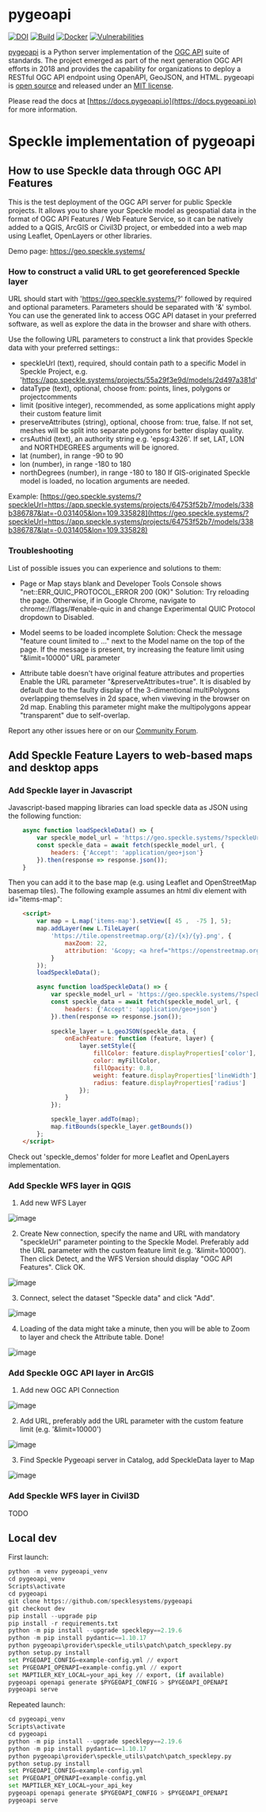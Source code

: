 # pygeoapi

[![DOI](https://zenodo.org/badge/121585259.svg)](https://zenodo.org/badge/latestdoi/121585259)
[![Build](https://github.com/geopython/pygeoapi/actions/workflows/main.yml/badge.svg)](https://github.com/geopython/pygeoapi/actions/workflows/main.yml)
[![Docker](https://github.com/geopython/pygeoapi/actions/workflows/containers.yml/badge.svg)](https://github.com/geopython/pygeoapi/actions/workflows/containers.yml)
[![Vulnerabilities](https://github.com/geopython/pygeoapi/actions/workflows/vulnerabilities.yml/badge.svg)](https://github.com/geopython/pygeoapi/actions/workflows/vulnerabilities.yml)

[pygeoapi](https://pygeoapi.io) is a Python server implementation of the [OGC API](https://ogcapi.ogc.org) suite of standards. The project emerged as part of the next generation OGC API efforts in 2018 and provides the capability for organizations to deploy a RESTful OGC API endpoint using OpenAPI, GeoJSON, and HTML. pygeoapi is [open source](https://opensource.org/) and released under an [MIT license](https://github.com/geopython/pygeoapi/blob/master/LICENSE.md).

Please read the docs at [https://docs.pygeoapi.io](https://docs.pygeoapi.io) for more information.

# Speckle implementation of pygeoapi

## How to use Speckle data through OGC API Features

This is the test deployment of the OGC API server for public Speckle projects. It allows you to share your Speckle model as geospatial data in the format of OGC API Features / Web Feature Service, so it can be natively added to a QGIS, ArcGIS or Civil3D project, or embedded into a web map using Leaflet, OpenLayers or other libraries. 

Demo page: https://geo.speckle.systems/ 

### How to construct a valid URL to get georeferenced Speckle layer
URL should start with 'https://geo.speckle.systems/?' followed by required and optional parameters. Parameters should be separated with '&' symbol. You can use the generated link to access OGC API dataset in your preferred software, as well as explore the data in the browser and share with others. 

Use the following URL parameters to construct a link that provides Speckle data with your preferred settings::
 - speckleUrl (text), required, should contain path to a specific Model in Speckle Project, e.g. 'https://app.speckle.systems/projects/55a29f3e9d/models/2d497a381d'
 - dataType (text), optional, choose from: points, lines, polygons or projectcomments
 - limit (positive integer), recommended, as some applications might apply their custom feature limit
 - preserveAttributes (string), optional, choose from: true, false. If not set, meshes will be split into separate polygons for better display quality.
 - crsAuthid (text), an authority string e.g. 'epsg:4326'. If set, LAT, LON and NORTHDEGREES arguments will be ignored.
 - lat (number), in range -90 to 90
 - lon (number), in range -180 to 180
 - northDegrees (number), in range -180 to 180
If GIS-originated Speckle model is loaded, no location arguments are needed.  

Example: [https://geo.speckle.systems/?speckleUrl=https://app.speckle.systems/projects/64753f52b7/models/338b386787&lat=-0.031405&lon=109.335828](https://geo.speckle.systems/?speckleUrl=https://app.speckle.systems/projects/64753f52b7/models/338b386787&lat=-0.031405&lon=109.335828)


### Troubleshooting

List of possible issues you can experience and solutions to them:

- Page or Map stays blank and Developer Tools Console shows "net::ERR_QUIC_PROTOCOL_ERROR 200 (OK)"
Solution: Try reloading the page. Otherwise, if in Google Chrome, navigate to chrome://flags/#enable-quic in and change Experimental QUIC Protocol dropdown to Disabled.

- Model seems to be loaded incomplete
Solution: Check the message "feature count limited to ..." next to the Model name on the top of the page. If the message is present, try increasing the feature limit using "&limit=10000" URL parameter

- Attribute table doesn't have original feature attributes and properties
Enable the URL parameter "&preserveAttributes=true". It is disabled by default due to the faulty display of the 3-dimentional multiPolygons overlapping themselves in 2d space, when viweving in the browser on 2d map. Enabling this parameter might make the multipolygons appear "transparent" due to self-overlap. 

Report any other issues here or on our [Community Forum](https://speckle.community/).

## Add Speckle Feature Layers to web-based maps and desktop apps

### Add Speckle layer in Javascript

Javascript-based mapping libraries can load speckle data as JSON using the following function: 

```javascript
    async function loadSpeckleData() => {
        var speckle_model_url = 'https://geo.speckle.systems/?speckleUrl=https://app.speckle.systems/projects/344f803f81/models/5582ab673e&datatype=polygons';
        const speckle_data = await fetch(speckle_model_url, {
            headers: {'Accept': 'application/geo+json'}
        }).then(response => response.json());
    }
```

Then you can add it to the base map (e.g. using Leaflet and OpenStreetMap basemap tiles). The following example assumes an html div element with id="items-map":

```html
    <script>
        var map = L.map('items-map').setView([ 45 ,  -75 ], 5);
        map.addLayer(new L.TileLayer(
            'https://tile.openstreetmap.org/{z}/{x}/{y}.png', {
                maxZoom: 22,
                attribution: '&copy; <a href="https://openstreetmap.org/copyright">OpenStreetMap contributors</a> &copy; Data: <a href="https://speckle.systems/">Speckle Systems</a>'
            }
        ));
        loadSpeckleData();

        async function loadSpeckleData() => {
            var speckle_model_url = 'https://geo.speckle.systems/?speckleUrl=https://app.speckle.systems/projects/344f803f81/models/5582ab673e&datatype=polygons';
            const speckle_data = await fetch(speckle_model_url, {
                headers: {'Accept': 'application/geo+json'}
            }).then(response => response.json());
            
            speckle_layer = L.geoJSON(speckle_data, {
                onEachFeature: function (feature, layer) {
                    layer.setStyle({
                        fillColor: feature.displayProperties['color'],
                        color: myFillColor,
                        fillOpacity: 0.8,
                        weight: feature.displayProperties['lineWidth'],
                        radius: feature.displayProperties['radius']
                    });
                }
            });

            speckle_layer.addTo(map);
            map.fitBounds(speckle_layer.getBounds())
        };
    </script>
```

Check out 'speckle_demos' folder for more Leaflet and OpenLayers implementation.

### Add Speckle WFS layer in QGIS
1. Add new WFS Layer

![image](https://github.com/user-attachments/assets/ea168853-dc97-43bf-b9f2-4d0244addb01)

2. Create New connection, specify the name and URL with mandatory "speckleUrl" parameter pointing to the Speckle Model. Preferably add the URL parameter with the custom feature limit (e.g. '&limit=10000'). Then click Detect, and the WFS Version should display "OGC API Features". Click OK.

![image](https://github.com/user-attachments/assets/8bf9f164-bdb1-455e-8298-f0c1d5dd324d)

3. Connect, select the dataset "Speckle data" and click "Add".

![image](https://github.com/user-attachments/assets/73c97729-f3b3-4192-a4cf-667ba147fc6f)

4. Loading of the data might take a minute, then you will be able to Zoom to layer and check the Attribute table. Done! 

![image](https://github.com/user-attachments/assets/0708c64e-b063-4f55-b9f4-e791fc32da95)


### Add Speckle OGC API layer in ArcGIS

1. Add new OGC API Connection

![image](https://github.com/user-attachments/assets/8ae33828-93de-428d-81f8-c6115bf05d72)

2. Add URL, preferably add the URL parameter with the custom feature limit (e.g. '&limit=10000')

![image](https://github.com/user-attachments/assets/37f52ad5-b312-4292-b760-fb8c4091a45f)

3. Find Speckle Pygeoapi server in Catalog, add SpeckleData layer to Map

![image](https://github.com/user-attachments/assets/9e8461c6-a3f3-4d4c-8777-1e17f2a2f528)


### Add Speckle WFS layer in Civil3D

TODO

## Local dev
First launch:
```python
python -m venv pygeoapi_venv
cd pygeoapi_venv
Scripts\activate
cd pygeoapi
git clone https://github.com/specklesystems/pygeoapi
git checkout dev
pip install --upgrade pip
pip install -r requirements.txt
python -m pip install --upgrade specklepy==2.19.6
python -m pip install pydantic==1.10.17
python pygeoapi\provider\speckle_utils\patch\patch_specklepy.py
python setup.py install
set PYGEOAPI_CONFIG=example-config.yml // export
set PYGEOAPI_OPENAPI=example-config.yml // export
set MAPTILER_KEY_LOCAL=your_api_key // export, (if available)
pygeoapi openapi generate $PYGEOAPI_CONFIG > $PYGEOAPI_OPENAPI
pygeoapi serve
```

Repeated launch:
```python
cd pygeoapi_venv
Scripts\activate
cd pygeoapi
python -m pip install --upgrade specklepy==2.19.6
python -m pip install pydantic==1.10.17
python pygeoapi\provider\speckle_utils\patch\patch_specklepy.py
python setup.py install
set PYGEOAPI_CONFIG=example-config.yml
set PYGEOAPI_OPENAPI=example-config.yml
set MAPTILER_KEY_LOCAL=your_api_key
pygeoapi openapi generate $PYGEOAPI_CONFIG > $PYGEOAPI_OPENAPI
pygeoapi serve

```

